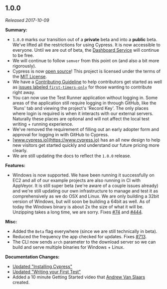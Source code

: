 ## 1.0.0

_Released 2017-10-09_

**Summary:**

- `1.0.0` marks our transition out of a **private** beta and into a **public**
  beta. We've lifted all the restrictions for using Cypress. It is now
  accessible to everyone. Until we are out of beta, the
  [Dashboard Service](/guides/cloud/introduction) will continue to be free.
- We will continue to follow `semver` from this point on (and also a bit more
  rigorously).
- Cypress is now [open source](https://github.com/cypress-io/cypress)! This
  project is licensed under the terms of the
  [MIT License](https://github.com/cypress-io/cypress/blob/develop/LICENSE.md).
- We have a [Contributing Guideline](https://on.cypress.io/contributing) to help
  contributors get started as well as
  [issues labeled `first-timers-only`](https://github.com/cypress-io/cypress/labels/first-timers-only)
  for those wanting to contribute right away.
- You can now use the Test Runner application without logging in. Some areas of
  the application still require logging in through GitHub, like the 'Runs' tab
  and viewing the project's 'Record Key'. The only places where login is
  required is when it interacts with our external servers. Naturally these
  places are optional and will not affect the local test writing + running
  experience.
- We've removed the requirement of filling out an early adopter form and
  approval for logging in with GitHub to Cypress.
- [www.cypress.io](https://www.cypress.io) has an all new design to help new
  visitors get started quickly and understand our future pricing more clearly.
- We are still updating the docs to reflect the `1.0.0` release.

**Features:**

- Windows is now supported. We have been running it successfully on EC2 and all
  of our example projects are also running in CI with AppVeyor. It is still
  super beta (we're aware of a couple issues already) and we're still updating
  our own infrastructure to manage and test it as comprehensively as we do OSX
  and Linux. We are only building a 32bit version of Windows, but will soon be
  building a 64bit as well. As of today the Windows binary is about 2x the size
  of what it will be. Unzipping takes a long time, we are sorry. Fixes
  [#74](https://github.com/cypress-io/cypress/issues/74) and
  [#444](https://github.com/cypress-io/cypress/issues/444).

**Misc:**

- Added the `Beta` flag everywhere (since we are still technically in beta).
- Reduced the frequency the app checked for updates. Fixes
  [#713](https://github.com/cypress-io/cypress/issues/713).
- The CLI now sends `arch` parameter to the download server so we can build and
  serve multiple binaries for Windows + Linux.

**Documentation Changes:**

- [Updated "Installing Cypress"](/guides/getting-started/installing-cypress)
- [Updated "Writing your First Test"](/guides/end-to-end-testing/writing-your-first-end-to-end-test)
- Added a 10 minute Getting Started video that
  [Andrew Van Slaars](https://github.com/avanslaars) created.
